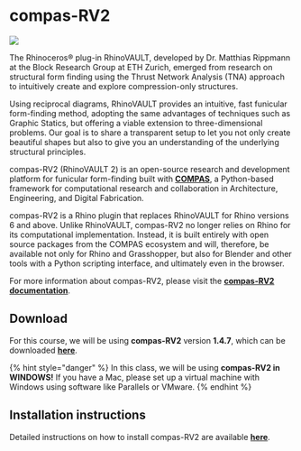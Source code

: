# compas-RV2

![](../.gitbook/assets/plugin\_title\_slides\_compas\_rv2.jpg)

The Rhinoceros® plug-in RhinoVAULT, developed by Dr. Matthias Rippmann at the Block Research Group at ETH Zurich, emerged from research on structural form finding using the Thrust Network Analysis (TNA) approach to intuitively create and explore compression-only structures.

Using reciprocal diagrams, RhinoVAULT provides an intuitive, fast funicular form-finding method, adopting the same advantages of techniques such as Graphic Statics, but offering a viable extension to three-dimensional problems. Our goal is to share a transparent setup to let you not only create beautiful shapes but also to give you an understanding of the underlying structural principles.

compas-RV2 (RhinoVAULT 2) is an open-source research and development platform for funicular form-finding built with [**COMPAS**](https://compas-dev.github.io), a Python-based framework for computational research and collaboration in Architecture, Engineering, and Digital Fabrication.

compas-RV2 is a Rhino plugin that replaces RhinoVAULT for Rhino versions 6 and above. Unlike RhinoVAULT, compas-RV2 no longer relies on Rhino for its computational implementation. Instead, it is built entirely with open source packages from the COMPAS ecosystem and will, therefore, be available not only for Rhino and Grasshopper, but also for Blender and other tools with a Python scripting interface, and ultimately even in the browser.

For more information about compas-RV2, please visit the [**compas-RV2 documentation**](https://blockresearchgroup.gitbook.io/rv2/).

## Download

For this course, we will be using **compas-RV2** version **1.4.7**, which can be downloaded [**here**](https://github.com/BlockResearchGroup/compas-RV2/releases/tag/v1.4.7).

{% hint style="danger" %}
In this class, we will be using **compas-RV2 in WINDOWS!** If you have a Mac, please set up a virtual machine with Windows using software like Parallels or VMware.
{% endhint %}

## Installation instructions

Detailed instructions on how to install compas-RV2 are available [**here**](https://blockresearchgroup.gitbook.io/rv2/quick-start/windows-install).
